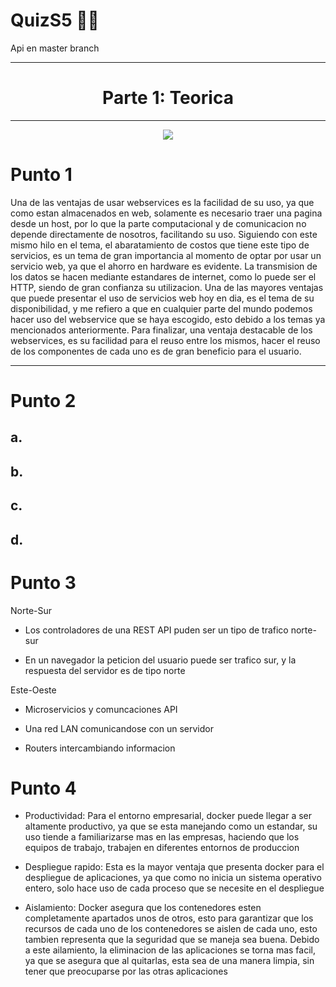 # QuizS5 👨‍💻
Api en master branch
***
<h1 align="center">Parte 1: Teorica</h1>

***
<p align="center">
  <img src="https://user-images.githubusercontent.com/112618198/200992609-7f4afe40-934e-46fd-bd2f-d0df4f6a855d.png">
</p>


<h1>Punto 1</h1>
Una de las ventajas de usar webservices es la facilidad de su uso, ya que como estan almacenados en web, solamente es necesario traer una pagina desde un host, por lo que la parte computacional y de comunicacion no depende directamente de nosotros, facilitando su uso. Siguiendo con este mismo hilo en el tema, el abaratamiento de costos que tiene este tipo de servicios, es un tema de gran importancia al momento de optar por usar un servicio web, ya que el ahorro en hardware es evidente. La transmision de los datos se hacen mediante estandares de internet, como lo puede ser el HTTP, siendo de gran confianza su utilizacion. Una de las mayores ventajas que puede presentar el uso de servicios web hoy en dia, es el tema de su disponibilidad, y me refiero a que en cualquier parte del mundo podemos hacer uso del webservice que se haya escogido, esto debido a los temas ya mencionados anteriormente. Para finalizar, una ventaja destacable de los webservices, es su facilidad para el reuso entre los mismos, hacer el reuso de los componentes de cada uno es de gran beneficio para el usuario.

***

<h1>Punto 2</h1>
<h2>a.</h2>
<h2>b.</h2>
<h2>c.</h2>
<h2>d.</h2>
<h1>Punto 3</h1>

Norte-Sur

* Los controladores de una REST API puden ser un tipo de trafico norte-sur 

* En un navegador la peticion del usuario puede ser trafico sur, y la respuesta del servidor es de tipo norte

Este-Oeste

* Microservicios y comuncaciones API

* Una red LAN comunicandose con un servidor

* Routers intercambiando informacion

<h1>Punto 4</h1>

* Productividad: 
Para el entorno empresarial, docker puede llegar a ser altamente productivo, ya que se esta manejando como un estandar, su uso tiende a familiarizarse mas en las empresas, haciendo que los equipos de trabajo, trabajen en diferentes entornos de produccion

* Despliegue rapido:
Esta es la mayor ventaja que presenta docker para el despliegue de aplicaciones, ya que como no inicia un sistema operativo entero, solo hace uso de cada proceso que se necesite en el despliegue

* Aislamiento:
Docker asegura que los contenedores esten completamente apartados unos de otros, esto para garantizar que los recursos de cada uno de los contenedores se aislen de cada uno, esto tambien representa que la seguridad que se maneja sea buena. Debido a este ailamiento, la eliminacion de las aplicaciones se torna mas facil, ya que se asegura que al quitarlas, esta sea de una manera limpia, sin tener que preocuparse por las otras aplicaciones
